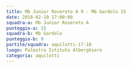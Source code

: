 ```yaml
---
title: Mb Junior Rovereto A 9 - Mb Gardolo 15
date: 2018-02-10 17:00:00
squadra-a: Mb Junior Rovereto A
punteggio-a: 15
squadra-b: Mb Gardolo
punteggio-b: 9
partite/squadra: aquilotti-17-18
luogo: Palestra Istituto Alberghiero
categoria: aquilotti
---
```

